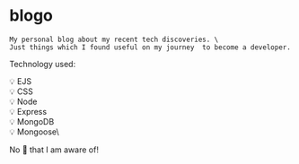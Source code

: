# blogo
```
My personal blog about my recent tech discoveries. \
Just things which I found useful on my journey  to become a developer.
```

Technology used:

:bulb: EJS\
:bulb: CSS\
:bulb: Node\
:bulb: Express\
:bulb: MongoDB\
:bulb: Mongoose\

No :bug: that I am aware of!
